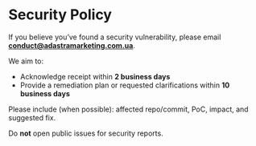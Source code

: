 # Security Policy


If you believe you’ve found a security vulnerability, please email **conduct@adastramarketing.com.ua**.


We aim to:
- Acknowledge receipt within **2 business days**
- Provide a remediation plan or requested clarifications within **10 business days**


Please include (when possible): affected repo/commit, PoC, impact, and suggested fix.


Do **not** open public issues for security reports.
